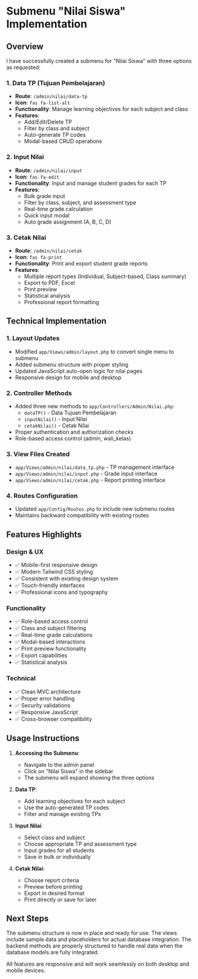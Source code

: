 # Submenu "Nilai Siswa" Implementation

## Overview
I have successfully created a submenu for "Nilai Siswa" with three options as requested:

### 1. Data TP (Tujuan Pembelajaran)
- **Route**: `/admin/nilai/data-tp`
- **Icon**: `fas fa-list-alt`
- **Functionality**: Manage learning objectives for each subject and class
- **Features**:
  - Add/Edit/Delete TP
  - Filter by class and subject
  - Auto-generate TP codes
  - Modal-based CRUD operations

### 2. Input Nilai
- **Route**: `/admin/nilai/input`
- **Icon**: `fas fa-edit`
- **Functionality**: Input and manage student grades for each TP
- **Features**:
  - Bulk grade input
  - Filter by class, subject, and assessment type
  - Real-time grade calculation
  - Quick input modal
  - Auto grade assignment (A, B, C, D)

### 3. Cetak Nilai
- **Route**: `/admin/nilai/cetak`
- **Icon**: `fas fa-print`
- **Functionality**: Print and export student grade reports
- **Features**:
  - Multiple report types (Individual, Subject-based, Class summary)
  - Export to PDF, Excel
  - Print preview
  - Statistical analysis
  - Professional report formatting

## Technical Implementation

### 1. Layout Updates
- Modified `app/Views/admin/layout.php` to convert single menu to submenu
- Added submenu structure with proper styling
- Updated JavaScript auto-open logic for nilai pages
- Responsive design for mobile and desktop

### 2. Controller Methods
- Added three new methods to `app/Controllers/Admin/Nilai.php`:
  - `dataTP()` - Data Tujuan Pembelajaran
  - `inputNilai()` - Input Nilai
  - `cetakNilai()` - Cetak Nilai
- Proper authentication and authorization checks
- Role-based access control (admin, wali_kelas)

### 3. View Files Created
- `app/Views/admin/nilai/data_tp.php` - TP management interface
- `app/Views/admin/nilai/input.php` - Grade input interface  
- `app/Views/admin/nilai/cetak.php` - Report printing interface

### 4. Routes Configuration
- Updated `app/Config/Routes.php` to include new submenu routes
- Maintains backward compatibility with existing routes

## Features Highlights

### Design & UX
- ✅ Mobile-first responsive design
- ✅ Modern Tailwind CSS styling
- ✅ Consistent with existing design system
- ✅ Touch-friendly interfaces
- ✅ Professional icons and typography

### Functionality
- ✅ Role-based access control
- ✅ Class and subject filtering
- ✅ Real-time grade calculations
- ✅ Modal-based interactions
- ✅ Print preview functionality
- ✅ Export capabilities
- ✅ Statistical analysis

### Technical
- ✅ Clean MVC architecture
- ✅ Proper error handling
- ✅ Security validations
- ✅ Responsive JavaScript
- ✅ Cross-browser compatibility

## Usage Instructions

1. **Accessing the Submenu**:
   - Navigate to the admin panel
   - Click on "Nilai Siswa" in the sidebar
   - The submenu will expand showing the three options

2. **Data TP**:
   - Add learning objectives for each subject
   - Use the auto-generated TP codes
   - Filter and manage existing TPs

3. **Input Nilai**:
   - Select class and subject
   - Choose appropriate TP and assessment type
   - Input grades for all students
   - Save in bulk or individually

4. **Cetak Nilai**:
   - Choose report criteria
   - Preview before printing
   - Export in desired format
   - Print directly or save for later

## Next Steps
The submenu structure is now in place and ready for use. The views include sample data and placeholders for actual database integration. The backend methods are properly structured to handle real data when the database models are fully integrated.

All features are responsive and will work seamlessly on both desktop and mobile devices.
